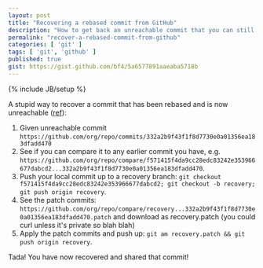 ```yaml
---
layout: post
title: "Recovering a rebased commit from GitHub"
description: "How to get back an unreachable commit that you can still see in GitHub"
permalink: "recover-a-rebased-commit-from-github"
categories: [ 'git' ]
tags: [ 'git', 'github' ]
published: true
gist: https://gist.github.com/bf4/5a6577891aaeaba5718b
---
```

{% include JB/setup %}

A stupid way to recover a commit that has been rebased and is now unreachable
  ([ref](https://gist.github.com/piscisaureus/3342247#gistcomment-1682760)):

1. Given unreachable commit `https://github.com/org/repo/commits/332a2b9f43f1f8d7730e0a01356ea183dfadd470`
1. See if you can compare it to any earlier commit you have, e.g.
  `https://github.com/org/repo/compare/f571415f4da9cc28edc83242e353966677dabcd2...332a2b9f43f1f8d7730e0a01356ea183dfadd470`.
1. Push your local commit up to a recovery branch:
   `git checkout f571415f4da9cc28edc83242e353966677dabcd2; git checkout -b recovery; git push origin recovery`.
1. See the patch commits:
   `https://github.com/org/repo/compare/recovery...332a2b9f43f1f8d7730e0a01356ea183dfadd470.patch`
   and download as recovery.patch (you could curl unless it's private so blah blah)
1. Apply the patch commits and push up:
   `git am recovery.patch && git push origin recovery`.

Tada! You have now recovered and shared that commit!
